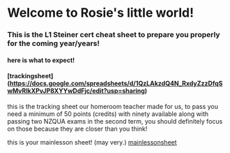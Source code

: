 # Welcome to Rosie's little world!

### This is the L1 Steiner cert cheat sheet to prepare you properly for the coming year/years!
#### here is what to expect!

#### [trackingsheet] (https://docs.google.com/spreadsheets/d/1QzLAkzdQ4N_RxdyZzzDfqSwMvRlkXPvJP8XYYwDdFjc/edit?usp=sharing)
this is the tracking sheet our homeroom teacher made for us, to pass you need a minimum of 50 points (credits) with ninety available along with passing two NZQUA exams in the second term, you should definitely focus on those because they are closer than you think! 

this is your mainlesson sheet! (may very.) [mainlessonsheet](https://docs.google.com/document/d/11LxbETNQdlBA70ADUE6S_w8cu-OX3tws/edit?usp=sharing&ouid=100316915855788982824&rtpof=true&sd=true)
